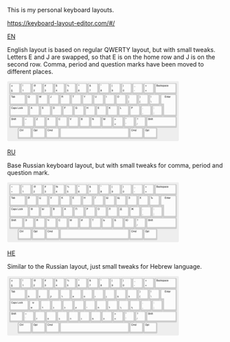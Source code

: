 This is my personal keyboard layouts.

https://keyboard-layout-editor.com/#/

[EN](./keyboard-layout-en.kle)

English layout is based on regular QWERTY layout, but with small tweaks.
Letters E and J are swapped, so that E is on the home row and J is on the second row.
Comma, period and question marks have been moved to different places.

<img src="./keyboard-layout-en.png" width="400">

[RU](./keyboard-layout-ru.kle)

Base Russian keyboard layout, but with small tweaks for comma, period and question mark.

<img src="./keyboard-layout-ru.png" width="400">

[HE](./keyboard-layout-he.kle)

Similar to the Russian layout, just small tweaks for Hebrew language. 

<img src="./keyboard-layout-he.png" width="400">